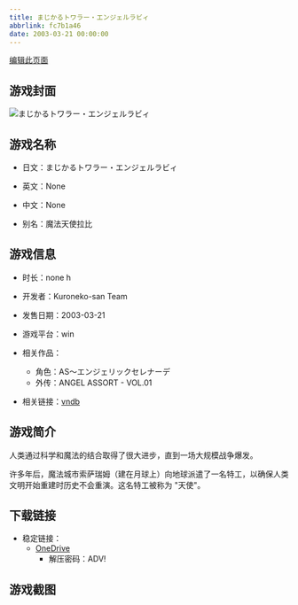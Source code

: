 ```yaml
---
title: まじかるトワラー・エンジェルラビィ
abbrlink: fc7b1a46
date: 2003-03-21 00:00:00
---
```

[编辑此页面](https://github.com/ACG-3/ADV3-source/blob/main/source/_posts/games/%E3%81%BE%E3%81%98%E3%81%8B%E3%82%8B%E3%83%88%E3%83%AF%E3%83%A9%E3%83%BC%E3%83%BB%E3%82%A8%E3%83%B3%E3%82%B8%E3%82%A7%E3%83%AB%E3%83%A9%E3%83%93%E3%82%A3.md)

## 游戏封面

![まじかるトワラー・エンジェルラビィ](https://pan.timero.xyz/onedrive/img_lib_001/%E3%81%BE%E3%81%98%E3%81%8B%E3%82%8B%E3%83%88%E3%83%AF%E3%83%A9%E3%83%BC%E3%83%BB%E3%82%A8%E3%83%B3%E3%82%B8%E3%82%A7%E3%83%AB%E3%83%A9%E3%83%93%E3%82%A3_cover.avif)


## 游戏名称

- 日文：まじかるトワラー・エンジェルラビィ
- 英文：None
- 中文：None

- 别名：魔法天使拉比


## 游戏信息

- 时长：none h
- 开发者：Kuroneko-san Team
- 发售日期：2003-03-21
- 游戏平台：win
- 相关作品：
   - 角色：AS〜エンジェリックセレナーデ
   - 外传：ANGEL ASSORT - VOL.01

- 相关链接：[vndb](https://vndb.org/v2114)


## 游戏简介

人类通过科学和魔法的结合取得了很大进步，直到一场大规模战争爆发。

许多年后，魔法城市索萨瑞姆（建在月球上）向地球派遣了一名特工，以确保人类文明开始重建时历史不会重演。这名特工被称为 "天使"。




## 下载链接

- 稳定链接：
    - [OneDrive](https://pan.timero.xyz/onedrive/adv_lib_001/%E3%81%BE%E3%81%98%E3%81%8B%E3%82%8B%E3%83%88%E3%83%AF%E3%83%A9%E3%83%BC%E3%83%BB%E3%82%A8%E3%83%B3%E3%82%B8%E3%82%A7%E3%83%AB%E3%83%A9%E3%83%93%E3%82%A3)
        - 解压密码：ADV!



## 游戏截图


